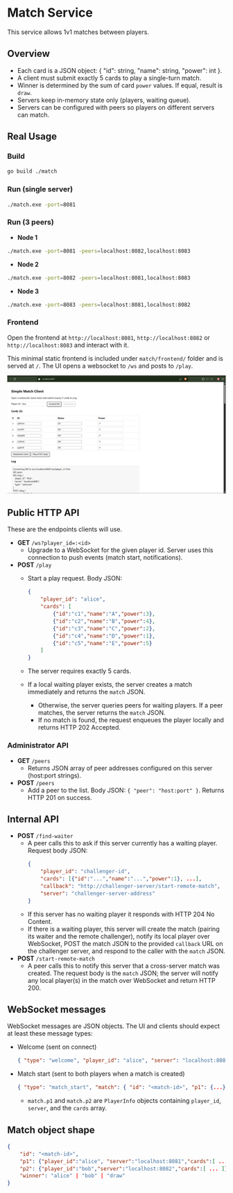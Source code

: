 # Match Service

This service allows 1v1 matches between players.

## Overview

- Each card is a JSON object: { "id": string, "name": string, "power": int }.
- A client must submit exactly 5 cards to play a single-turn match.
- Winner is determined by the sum of card `power` values. If equal, result is `draw`.
- Servers keep in-memory state only (players, waiting queue). 
- Servers can be configured with peers so players on different servers can match.

## Real Usage

### Build

```sh
go build ./match
```

### Run (single server)

```sh
./match.exe -port=8081
```

### Run (3 peers)


- **Node 1**
```sh
./match.exe -port=8081 -peers=localhost:8082,localhost:8083
```

- **Node 2**
```sh
./match.exe -port=8082 -peers=localhost:8081,localhost:8083
```

- **Node 3**
```sh
./match.exe -port=8083 -peers=localhost:8081,localhost:8082
```

### Frontend

Open the frontend at `http://localhost:8081`, `http://localhost:8082` or `http://localhost:8083` and interact with it. 

This minimal static frontend is included under `match/frontend/` folder and is served at `/`.
The UI opens a websocket to `/ws` and posts to `/play`.

![Frontend](frontend.png)

## Public HTTP API

These are the endpoints clients will use.

- **GET** `/ws?player_id=:<id>`
	- Upgrade to a WebSocket for the given player id. Server uses this connection to push events (match start, notifications).
- **POST** `/play`
	- Start a play request. Body JSON:

		```json
		{
			"player_id": "alice",
			"cards": [
				{"id":"c1","name":"A","power":3},
				{"id":"c2","name":"B","power":4},
				{"id":"c3","name":"C","power":2},
				{"id":"c4","name":"D","power":1},
				{"id":"c5","name":"E","power":5}
			]
		}
		```
	- The server requires exactly 5 cards.
    - If a local waiting player exists, the server creates a match immediately and returns the `match` JSON.
        - Otherwise, the server queries peers for waiting players. If a peer matches, the server returns the `match` JSON.
        - If no match is found, the request enqueues the player locally and returns HTTP 202 Accepted.

### Administrator API

- **GET** `/peers`
	- Returns JSON array of peer addresses configured on this server (host:port strings).
- **POST** `/peers`
	- Add a peer to the list. Body JSON: `{ "peer": "host:port" }`. Returns HTTP 201 on success.

## Internal API

- **POST** `/find-waiter`
	- A peer calls this to ask if this server currently has a waiting player. Request body JSON:
		```json
		{
			"player_id": "challenger-id",
			"cards": [{"id":"...","name":"...","power":1}, ...],
			"callback": "http://challenger-server/start-remote-match",
			"server": "challenger-server-address"
		}
		```
	- If this server has no waiting player it responds with HTTP 204 No Content.
	- If there is a waiting player, this server will create the match (pairing its waiter and the remote challenger), notify its local player over WebSocket, POST the match JSON to the provided `callback` URL on the challenger server, and respond to the caller with the `match` JSON.
- **POST** `/start-remote-match`
	- A peer calls this to notify this server that a cross-server match was created. The request body is the `match` JSON; the server will notify any local player(s) in the match over WebSocket and return HTTP 200.

## WebSocket messages

WebSocket messages are JSON objects. The UI and clients should expect at least these message types:

- Welcome (sent on connect)
	```json
	{ "type": "welcome", "player_id": "alice", "server": "localhost:8081" }
	```
- Match start (sent to both players when a match is created)
	```json
	{ "type": "match_start", "match": { "id": "<match-id>", "p1": {...}, "p2": {...}, "winner": "player-id-or-draw" } }
	```
	- `match.p1` and `match.p2` are `PlayerInfo` objects containing `player_id`, `server`, and the `cards` array.


## Match object shape


```json
{
	"id": "<match-id>",
	"p1": {"player_id":"alice", "server":"localhost:8081","cards":[ ... ]},
	"p2": {"player_id":"bob","server":"localhost:8082","cards":[ ... ]},
	"winner": "alice" | "bob" | "draw"
}
```
